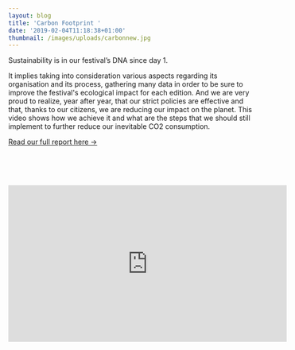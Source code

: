 ```yaml
---
layout: blog
title: 'Carbon Footprint '
date: '2019-02-04T11:18:38+01:00'
thumbnail: /images/uploads/carbonnew.jpg
---
```

Sustainability is in our festival’s DNA since day 1. 

It implies taking into consideration various aspects regarding its organisation and its process, gathering many data in order to be sure to improve the festival's ecological impact for each edition. And we are very proud to realize, year after year, that our strict policies are effective and that, thanks to our citizens, we are reducing our impact on the planet. This video shows how we achieve it and what are the steps that we should still implement to further reduce our inevitable CO2 consumption.

<a class="w-button btcta rev" href="http://bit.ly/reportcarbonfootprint" target="_blank">Read our full report here →</a>

<br><br><br>

<iframe width="560" height="315" src="https://www.youtube.com/embed/gejZItXTw2I" frameborder="0" allow="accelerometer; autoplay; encrypted-media; gyroscope; picture-in-picture" allowfullscreen></iframe>
